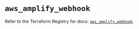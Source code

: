 # `aws_amplify_webhook`

Refer to the Terraform Registry for docs: [`aws_amplify_webhook`](https://registry.terraform.io/providers/hashicorp/aws/5.88.0/docs/resources/amplify_webhook).
